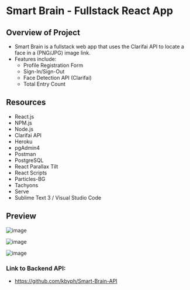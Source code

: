 # Smart Brain - Fullstack React App

## Overview of Project
- Smart Brain is a fullstack web app that uses the Clarifai API to locate a face in a (PNG/JPG) image link.
- Features include: 
  - Profile Registration Form
  - Sign-In/Sign-Out
  - Face Detection API (Clarifai)
  - Total Entry Count  

## Resources
  - React.js
  - NPM.js
  - Node.js
  - Clarifai API
  - Heroku
  - pgAdmin4
  - Postman
  - PostgreSQL
  - React Parallax Tilt
  - React Scripts 
  - Particles-BG
  - Tachyons
  - Serve
  - Sublime Text 3 / Visual Studio Code

## Preview
![image](https://github.com/kbyph/Smart-Brain/assets/102638461/19e29b58-e8ef-4c0a-8335-71d78e285333)

![image](https://github.com/kbyph/Smart-Brain/assets/102638461/d84c5fa3-04f3-45e2-a390-fcaaed1ef436)

![image](https://github.com/kbyph/Smart-Brain/assets/102638461/a71bc243-bed3-4d94-9fd3-ae72aac554a8)

### Link to Backend API: 
- https://github.com/kbyph/Smart-Brain-API
